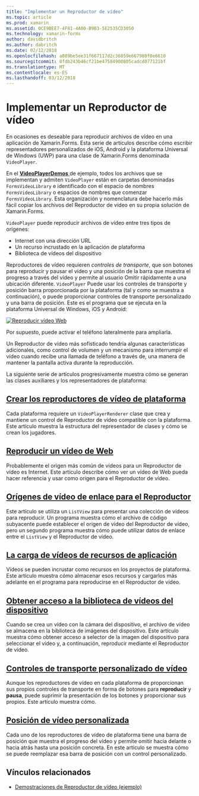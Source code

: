 ```yaml
---
title: "Implementar un Reproductor de vídeo"
ms.topic: article
ms.prod: xamarin
ms.assetid: 0CE9BEE7-4F81-4A00-B9B3-5E2535CD3050
ms.technology: xamarin-forms
author: davidbritch
ms.author: dabritch
ms.date: 02/12/2018
ms.openlocfilehash: a889be5ee31f667117d2c36859e667980f0e6610
ms.sourcegitcommit: 0fdb243b46cf21be47584900805cadcd077121bf
ms.translationtype: MT
ms.contentlocale: es-ES
ms.lasthandoff: 03/12/2018
---
```

# <a name="implementing-a-video-player"></a>Implementar un Reproductor de vídeo

En ocasiones es deseable para reproducir archivos de vídeo en una aplicación de Xamarin.Forms. Esta serie de artículos describe cómo escribir representadores personalizados de iOS, Android y la plataforma Universal de Windows (UWP) para una clase de Xamarin.Forms denominada `VideoPlayer`.

En el [ **VideoPlayerDemos** ](https://developer.xamarin.com/samples/xamarin-forms/customrenderers/VideoPlayerDemos/) de ejemplo, todos los archivos que se implementan y admiten `VideoPlayer` están en carpetas denominadas `FormsVideoLibrary` e identificado con el espacio de nombres `FormsVideoLibrary` o espacios de nombres que comenzar `FormsVideoLibrary`. Esta organización y nomenclatura debe hacerlo más fácil copiar los archivos del Reproductor de vídeo en su propia solución de Xamarin.Forms.

`VideoPlayer` puede reproducir archivos de vídeo entre tres tipos de orígenes:

- Internet con una dirección URL
- Un recurso incrustado en la aplicación de plataforma
- Biblioteca de vídeos del dispositivo

Reproductores de vídeo requieren *controles de transporte*, que son botones para reproducir y pausar el vídeo y una posición de la barra que muestra el progreso a través del vídeo y permite al usuario Omitir rápidamente a una ubicación diferente. `VideoPlayer` Puede usar los controles de transporte y posición barra proporcionada por la plataforma (tal y como se muestra a continuación), o puede proporcionar controles de transporte personalizado y una barra de posición. Este es el programa que se ejecuta en la plataforma Universal de Windows, iOS y Android:

[![Reproducir vídeo Web](web-videos-images/playwebvideo-small.png "reproducir vídeo Web")](web-videos-images/playwebvideo-large.png#lightbox "reproducir vídeo de Web")

Por supuesto, puede activar el teléfono lateralmente para ampliarla.

Un Reproductor de vídeo más sofisticado tendría algunas características adicionales, como control de volumen y un mecanismo para interrumpir el vídeo cuando recibe una llamada de teléfono a través de, una manera de mantener la pantalla activa durante la reproducción.

La siguiente serie de artículos progresivamente muestra cómo se generan las clases auxiliares y los representadores de plataforma:

## <a name="creating-the-platform-video-playersplayer-creationmd"></a>[Crear los reproductores de vídeo de plataforma](player-creation.md)

Cada plataforma requiere un `VideoPlayerRenderer` clase que crea y mantiene un control de Reproductor de vídeo compatible con la plataforma. Este artículo muestra la estructura del representador de clases y cómo se crean los jugadores.

## <a name="playing-a-web-videoweb-videosmd"></a>[Reproducir un vídeo de Web](web-videos.md)

Probablemente el origen más común de vídeos para un Reproductor de vídeo es Internet. Este artículo describe cómo ver un vídeo de Web pueda hacer referencia y usar como origen para el Reproductor de vídeo.

## <a name="binding-video-sources-to-the-playersource-bindingsmd"></a>[Orígenes de vídeo de enlace para el Reproductor](source-bindings.md)

Este artículo se utiliza un `ListView` para presentar una colección de vídeos para reproducir. Un programa muestra cómo el archivo de código subyacente puede establecer el origen de vídeo del Reproductor de vídeo, pero un segundo programa muestra cómo puede utilizar datos de enlace entre el `ListView` y el Reproductor de vídeo.

## <a name="loading-application-resource-videosloading-resourcesmd"></a>[La carga de vídeos de recursos de aplicación](loading-resources.md)

Vídeos se pueden incrustar como recursos en los proyectos de plataforma. Este artículo muestra cómo almacenar esos recursos y cargarlos más adelante en el programa para reproducirse en el Reproductor de vídeo.

## <a name="accessing-the-devices-video-libraryaccessing-librarymd"></a>[Obtener acceso a la biblioteca de vídeos del dispositivo](accessing-library.md)

Cuando se crea un vídeo con la cámara del dispositivo, el archivo de vídeo se almacena en la biblioteca de imágenes del dispositivo. Este artículo muestra cómo obtener acceso a selector de la imagen del dispositivo para seleccionar el vídeo y, a continuación, reproducir mediante el Reproductor de vídeo.

## <a name="custom-video-transport-controlscustom-transportmd"></a>[Controles de transporte personalizado de vídeo](custom-transport.md)

Aunque los reproductores de vídeo en cada plataforma de proporcionan sus propios controles de transporte en forma de botones para **reproducir** y **pausa**, puede suprimir la presentación de los botones y proporcionar sus propios. Este artículo muestra cómo.

## <a name="custom-video-positioningcustom-positioningmd"></a>[Posición de vídeo personalizada](custom-positioning.md)

Cada uno de los reproductores de vídeo de plataforma tiene una barra de posición que muestra el progreso del vídeo y permite omitir hacia delante o hacia atrás hasta una posición concreta. En este artículo se muestra cómo se puede reemplazar esa barra de posición con un control personalizado.





## <a name="related-links"></a>Vínculos relacionados

- [Demostraciones de Reproductor de vídeo (ejemplo)](https://developer.xamarin.com/samples/xamarin-forms/customrenderers/VideoPlayerDemos/)
